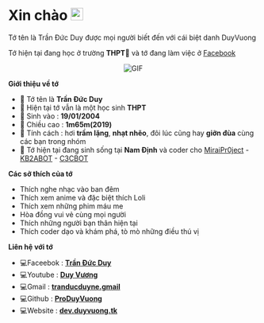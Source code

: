 

<h1> Xin chào <img src="https://github.com/souvikguria98/souvikguria98/blob/master/Hi.gif" width="25"></h1> 
Tớ tên là Trần Đức Duy được mọi người biết đến với cái biệt danh DuyVuong

Tớ hiện tại đang học ở trường **THPT🎒** và tớ đang làm việc ở [Facebook](https://www.facebook.com/binky.congchua)
<p align="center">
    <img align="center" alt="GIF" src="https://i.ibb.co/bQnHNXf/0548dd4afa665874c0c568fe5c189bda.gif" />
</p> 

**Giới thiệu về tớ**

- 👤 Tớ tên là **Trần Đức Duy**
- 🎒 Hiện tại tớ vẫn là một học sinh **THPT**
- 💮 Sinh vào : **19/01/2004**
- 🌟 Chiều cao : **1m65m(2019)**
- 💐 Tính cách : hơi **trầm lặng**, **nhạt nhẽo**, đôi lúc cũng hay **giỡn đùa** cùng các bạn trong nhóm
- 🌙 Tớ hiện tại đang sinh sống tại **Nam Định** và coder cho [MiraiPr0ject](https://github.com/miraiPr0ject/miraiv2) - [KB2ABOT](https://github.com/kb2ateam/kb2abot) - [C3CBOT](https://github.com/c3cbot/c3c-0x)

**Các sở thích của tớ**

- Thích nghe nhạc vào ban đêm
- Thích xem anime và đặc biệt thích Loli
- Thích xem những phim máu me
- Hòa đồng vui vẻ cùng mọi người
- Thích những người bạn thân hiện tại
- Thích coder dạo và khám phá, tò mò những điều thú vị

**Liên hệ với tớ**

- 💻Faceebok : **[Trần Đức Duy](https://www.facebook/binky.congchua)**
- 💻Youtube : **[Duy Vương](https://www.youtube.com/channel/UCtjd3qiZ54O7yxvbVJAmFcQ)**
- 💻Gmail : **[tranducduyne.gmail](https://gmail.com)**
- 💻Github : **[ProDuyVuong](https://github.com/ProDuyVuong)**
- 💻Website : **[dev.duyvuong.tk](http://dev.duyvuong.tk)**
